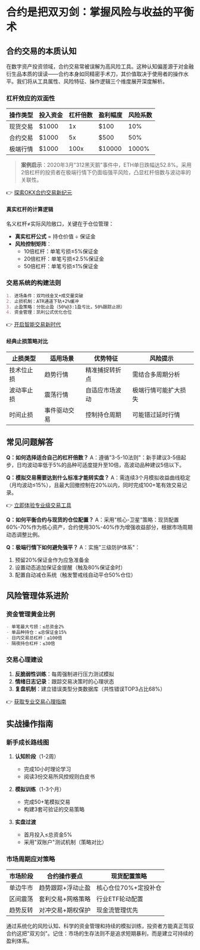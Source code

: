 # 合约是把双刃剑：掌握风险与收益的平衡术

## 合约交易的本质认知

在数字资产投资领域，合约交易常被误解为高风险工具。这种认知偏差源于对金融衍生品本质的误读——合约本身如同精密手术刀，其价值取决于使用者的操作水平。我们将从工具属性、风险特征、操作逻辑三个维度展开深度解析。

### 杠杆效应的双面性
| 操作类型 | 投入资金 | 杠杆倍数 | 盈利幅度 | 风险系数 |
|---------|----------|----------|----------|----------|
| 现货交易 | $1000    | 1x       | $100     | 10%      |
| 合约交易 | $1000    | 5x       | $500     | 50%      |
| 极端行情 | $1000    | 100x     | $10000   | 1000%    |

> **案例启示**：2020年3月"312黑天鹅"事件中，ETH单日跌幅达52.8%。采用2倍杠杆的投资者在极端行情下仍面临强平风险，凸显杠杆倍数与波动率的关联性。

👉 [探索OKX合约交易新纪元](https://bit.ly/okx_welcome)

#### 真实杠杆的计算逻辑
名义杠杆≠实际风险敞口，关键在于仓位管理：
- **真实杠杆公式** = 持仓价值 ÷ 保证金
- **风险控制矩阵**：
  - 10倍杠杆：单笔亏损≤5%保证金
  - 20倍杠杆：单笔亏损≤2.5%保证金
  - 50倍杠杆：单笔亏损≤1%保证金

### 交易系统的构建法则
```markdown
1. 进场条件：双均线金叉+成交量突破
2. 止损机制：ATR通道下轨+2%缓冲
3. 止盈策略：分批止盈（50%@3:1盈亏比，50%跟踪止损）
4. 资金管理：凯利公式优化仓位
```

👉 [开启智能交易新时代](https://bit.ly/okx_welcome)

#### 经典止损策略对比
| 止损类型       | 适用场景       | 优势特征         | 风险提示         |
|----------------|----------------|------------------|------------------|
| 技术位止损     | 趋势行情       | 精准捕捉转折点   | 需结合多周期分析 |
| 波动率止损     | 震荡行情       | 自适应市场波动   | 极端行情可能扩大损失 |
| 时间止损       | 事件驱动交易   | 控制持仓周期     | 可能错过延时行情 |

## 常见问题解答

**Q：如何选择适合自己的杠杆倍数？**
A：遵循"3-5-10法则"：新手建议3-5倍起步，日均波动率低于5%的品种可适度提升至10倍，高波动品种建议5倍以下。

**Q：模拟交易需要达到什么标准才能转实盘？**
A：需连续3个月模拟收益曲线稳定（月均波动≤15%），且最大回撤控制在20%以内，同时完成100+笔有效交易记录。

👉 [立即体验专业级交易工具](https://bit.ly/okx_welcome)

**Q：如何平衡合约与现货的仓位配置？**
A：采用"核心-卫星"策略：现货配置60%-70%作为核心资产，合约使用30%-40%作为增强收益部分，根据市场周期动态调整比例。

**Q：极端行情下如何避免强平？**
A：实施"三级防护体系"：
1. 预留20%保证金作为应急准备金
2. 设置动态追加保证金提醒（触及80%保证金时）
3. 配置自动减仓系统（触发警戒线自动平仓50%仓位）

## 风险管理体系进阶

### 资金管理黄金比例
```markdown
- 单笔最大亏损：≤总资金2%
- 单品种持仓：≤总保证金15%
- 日内交易总杠杆：≤100倍
- 隔夜持仓杠杆：≤30倍
```

### 交易心理建设
1. **反脆弱性训练**：每周强制进行压力测试模拟
2. **情绪日志记录**：跟踪交易决策时的心理状态
3. **复盘机制**：建立错误类型分类数据库（共性错误TOP3占比68%）

👉 [获取专业交易心理指南](https://bit.ly/okx_welcome)

## 实战操作指南

### 新手成长路线图
1. **认知阶段**（1-2周）
   - 完成10小时理论学习
   - 阅读3份交易所风控规则白皮书

2. **模拟训练**（1-3个月）
   - 完成50+笔模拟交易
   - 构建3套可验证的交易策略

3. **实盘过渡**
   - 首月投入≤总资金5%
   - 采用"双账户"测试机制（策略对比）

### 市场周期应对策略
| 市场阶段   | 合约操作要点               | 现货配置策略           |
|------------|--------------------------|----------------------|
| 单边牛市   | 趋势跟踪+浮动止盈        | 核心仓位70%+定投补仓 |
| 区间震荡   | 套利交易+网格策略        | 行业ETF轮动配置      |
| 趋势反转   | 对冲交易+期权保护        | 现金流管理优先       |

通过系统化的风险认知、科学的资金管理和持续的模拟训练，投资者方能真正驾驭合约这把"双刃剑"。记住：市场的生存法则不是追求短期暴利，而是建立可持续的盈利体系。